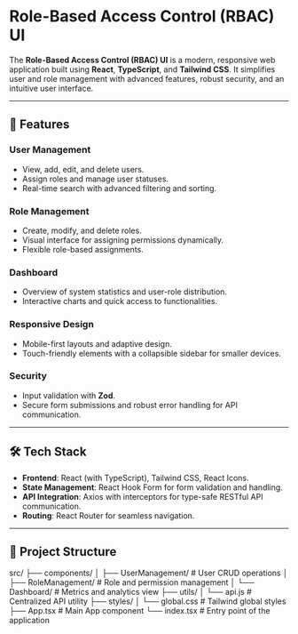 # Role-Based Access Control (RBAC) UI

The **Role-Based Access Control (RBAC) UI** is a modern, responsive web application built using **React**, **TypeScript**, and **Tailwind CSS**. It simplifies user and role management with advanced features, robust security, and an intuitive user interface.

---

## 🚀 Features

### User Management
- View, add, edit, and delete users.
- Assign roles and manage user statuses.
- Real-time search with advanced filtering and sorting.

### Role Management
- Create, modify, and delete roles.
- Visual interface for assigning permissions dynamically.
- Flexible role-based assignments.

### Dashboard
- Overview of system statistics and user-role distribution.
- Interactive charts and quick access to functionalities.

### Responsive Design
- Mobile-first layouts and adaptive design.
- Touch-friendly elements with a collapsible sidebar for smaller devices.

### Security
- Input validation with **Zod**.
- Secure form submissions and robust error handling for API communication.

---

## 🛠️ Tech Stack

- **Frontend**: React (with TypeScript), Tailwind CSS, React Icons.
- **State Management**: React Hook Form for form validation and handling.
- **API Integration**: Axios with interceptors for type-safe RESTful API communication.
- **Routing**: React Router for seamless navigation.

---

## 📂 Project Structure

src/ ├── components/ │ ├── UserManagement/ # User CRUD operations │ ├── RoleManagement/ # Role and permission management │ └── Dashboard/ # Metrics and analytics view ├── utils/ │ └── api.js # Centralized API utility ├── styles/ │ └── global.css # Tailwind global styles ├── App.tsx # Main App component └── index.tsx # Entry point of the application
